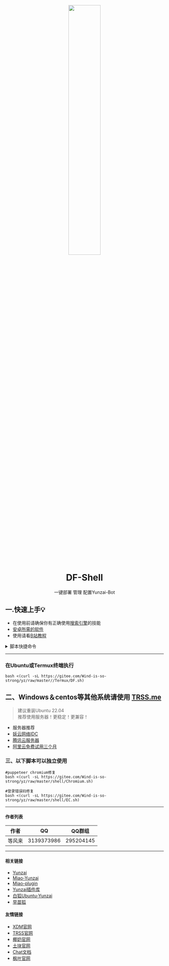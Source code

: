
<p align="center">
  <a href="https://dengfenglai.netlify.app/"><img src="https://dengfenglai.netlify.app/Herta.png" width="45%" /></a>
</p>

<div align="center">

# DF-Shell

一键部署 管理 配置Yunzai-Bot

</div>

## 一.快速上手💡<br>
- 在使用前请确保你有正确使用[搜索引擎](baidu.com)的技能
- [安卓所需的软件](https://pan.baidu.com/s/1s4oWDWzzdP_ow5z6MJANIw?pwd=99xs)
- 使用请看[B站教程](https://b23.tv/2bkII8R)
<details>
  <summary>脚本快捷命令</summary>


  #### 快捷命令
| 指令 | 说明              |
|----|-----------------|
| u  | 在Termux启动Ubuntu |
| d  | 启动脚本            |
#### Yunzai-BOT快捷命令
| 指令 | 说明              |
|----|-----------------|
| yz | CD云崽根目录         |
| y  | 前台启动            |
| r  | 后台运行            |
| l  | 查看日志            |
| s  | 停止运行            |
| g  | 重置登录            |
#### Miao-Yunzai快捷命令
| 指令 | 说明              |
|----|-----------------|
| mz | CD喵崽根目录         | 
| m  | 前台启动喵崽         | 
| mr | 后台启动喵崽         |  
| ml | 查看喵崽日志         | 
| ms | 停止喵崽运行         |  
| mg | 重置喵崽账号         | 
#### 早苗Bot快捷命令
| 指令 | 说明              |
|----|-----------------|
| h | 启动脚本             |

</details>


<hr/>

### 在Ubuntu或Termux终端执行
```
bash <(curl -sL https://gitee.com/Wind-is-so-strong/yz/raw/master//Termux/DF.sh)
```


## 二、Windows＆centos等其他系统请使用 [TRSS.me](http://trss.me)
>建议重装Ubuntu 22.04<br>
>推荐使用服务器！更稳定！更兼容！<br>
- 服务器推荐<br>
- [妖云网络IDC](https://02vps.cn/aff/DPUVCKMW)
- [腾讯云服务器](https://cloud.tencent.com/act/pro/seckill_season?fromSource=gwzcw.7285964.728964.7285964&utm_medium=cpc&utm_id=gwzcw.7285964.7285964.7285964)
- [阿里云免费试用三个月](https://free.aliyun.com/?utm_content=se_1013927383)
  

### 三、以下脚本可以独立使用

```
#puppeteer chromium修复
bash <(curl -sL https://gitee.com/Wind-is-so-strong/yz/raw/master/shell/Chromium.sh)
```

```
#登录错误码修复
bash <(curl -sL https://gitee.com/Wind-is-so-strong/yz/raw/master/shell/EC.sh)
```
---


#### 作者列表
| 作者 | QQ |QQ群组|
| --- | --- | --- |
|等风来|3139373986|295204145|

<hr/>


#### 相关链接

- [Yunzai](https://gitee.com/Le-niao/Yunzai-Bot)
- [Miao-Yunzai](https://gitee.com/yoimiya-kokomi/Miao-Yunzai)
- [Miao-plugin](https://gitee.com/yoimiya-kokomi/miao-plugin)
- [Yunzai插件库](https://gitee.com/yhArcadia/Yunzai-Bot-plugins-index)
- [白狐Ubuntu-Yunzai](https://gitee.com/baihu433/Ubuntu-Yunzai)
- [早苗狐](https://afdian.net/@Sanae)

#### 友情链接
- [XDM官网](https://hanxuan.cc/)
- [TRSS官网](https://trss.me/)
- [椰奶官网](https://www.yenai.ren/)
- [土块官网](https://tukuai.one/)
- [Chat文档](https://chatgpt-docs.err0r.top/)
- [枫叶官网](https://mapleleaves.cn/)
